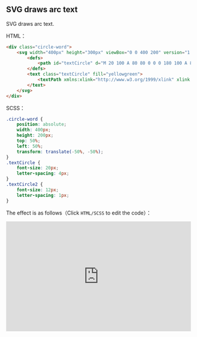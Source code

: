 ## SVG draws arc text

SVG draws arc text.

HTML：

```html
<div class="circle-word">
    <svg width="400px" height="300px" viewBox="0 0 400 200" version="1.1" xmlns="http://www.w3.org/2000/svg">
		<defs>
            <path id="textCircle" d="M 20 100 A 80 80 0 0 0 180 100 A 80 80 0 0 0 20 100" fill="none" stroke="#333"></path>
        </defs>
        <text class="textCircle" fill="yellowgreen">
            <textPath xmlns:xlink="http://www.w3.org/1999/xlink" xlink:href="#textCircle">This is a piece of text drawn along with the path</textPath>
        </text>
    </svg>
</div>
```

SCSS：
```scss
.circle-word {
    position: absolute;
    width: 400px;
    height: 200px;
    top: 50%;
    left: 50%;
    transform: translate(-50%, -50%);
}
.textCircle {
    font-size: 20px;
    letter-spacing: 4px;
}
.textCircle2 {
    font-size: 12px;
    letter-spacing: 1px;
}
```

The effect is as follows（Click `HTML/SCSS` to edit the code）：

<iframe height="300" style="width: 100%;" scrolling="no" title="svg-arc-word" src="https://codepen.io/dvha/embed/MWZqeGZ?default-tab=html%2Cresult" frameborder="no" loading="lazy" allowtransparency="true" allowfullscreen="true">
  See the Pen <a href="https://codepen.io/dvha/pen/MWZqeGZ">
  svg-arc-word</a> by HaDV (<a href="https://codepen.io/dvha">@dvha</a>)
  on <a href="https://codepen.io">CodePen</a>.
</iframe>